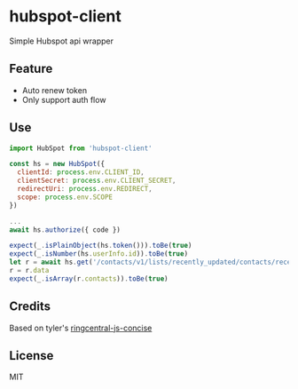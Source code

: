 # hubspot-client

Simple Hubspot api wrapper

## Feature

- Auto renew token
- Only support auth flow

## Use

```js
import HubSpot from 'hubspot-client'

const hs = new HubSpot({
  clientId: process.env.CLIENT_ID,
  clientSecret: process.env.CLIENT_SECRET,
  redirectUri: process.env.REDIRECT,
  scope: process.env.SCOPE
})

...
await hs.authorize({ code })

expect(_.isPlainObject(hs.token())).toBe(true)
expect(_.isNumber(hs.userInfo.id)).toBe(true)
let r = await hs.get('/contacts/v1/lists/recently_updated/contacts/recent')
r = r.data
expect(_.isArray(r.contacts)).toBe(true)

```

## Credits

Based on tyler's [ringcentral-js-concise](https://github.com/tylerlong/ringcentral-js-concise)

## License

MIT
